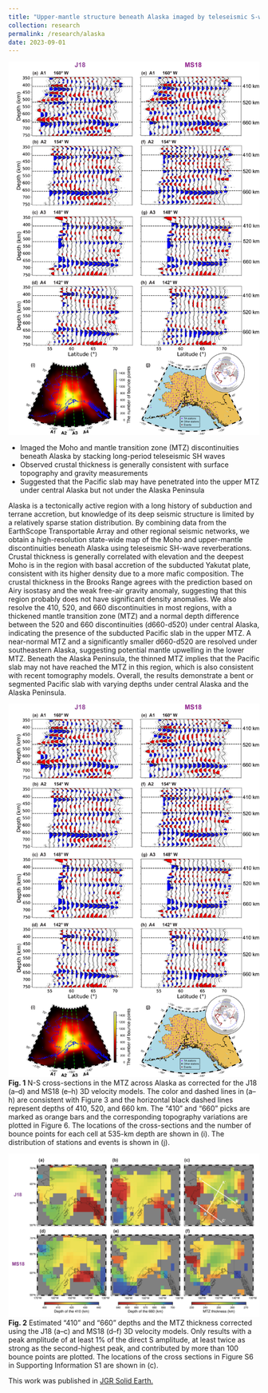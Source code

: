 ```yaml
---
title: "Upper-mantle structure beneath Alaska imaged by teleseismic S-wave reverberations"
collection: research
permalink: /research/alaska
date: 2023-09-01
---
```


![cs](./2023JGR_Fig1.jpg)
* Imaged the Moho and mantle transition zone (MTZ) discontinuities beneath Alaska by stacking long-period teleseismic SH waves
* Observed crustal thickness is generally consistent with surface topography and gravity measurements
* Suggested that the Pacific slab may have penetrated into the upper MTZ under central Alaska but not
under the Alaska Peninsula


Alaska is a tectonically active region with a long history of subduction and terrane accretion, but knowledge of its deep seismic structure is limited by a relatively sparse station distribution. By combining data from the EarthScope Transportable Array and other regional seismic networks, we obtain a high-resolution state-wide map of the Moho and upper-mantle discontinuities beneath Alaska using teleseismic SH-wave reverberations. Crustal thickness is generally correlated with elevation and the deepest Moho is in the region with basal accretion of the subducted Yakutat plate, consistent with its higher density due to a more mafic composition. The crustal thickness in the Brooks Range agrees with the prediction based on Airy isostasy and the weak free-air gravity anomaly, suggesting that this region probably does not have significant density anomalies. We also resolve the 410, 520, and 660 discontinuities in most regions, with a thickened mantle transition zone (MTZ) and a normal depth difference between the 520 and 660 discontinuities (d660-d520) under central Alaska, indicating the presence of the subducted Pacific slab in the upper MTZ. A near-normal MTZ and a significantly smaller d660-d520 are resolved under southeastern Alaska, suggesting potential mantle upwelling in the lower MTZ. Beneath the Alaska Peninsula, the thinned MTZ implies that the Pacific slab may not have reached the MTZ in this region, which is also consistent with recent tomography models. Overall, the results demonstrate a bent or segmented Pacific slab with varying depths under central Alaska and
the Alaska Peninsula.



![cs](./2023JGR_Fig1.jpg)
**Fig. 1** N-S cross-sections in the MTZ across Alaska as corrected for the J18 (a–d) and MS18 (e–h) 3D velocity models. The color and dashed lines in (a–h) are consistent with Figure 3 and the horizontal black dashed lines represent depths of 410, 520, and 660 km. The “410” and “660” picks are marked as orange bars and the corresponding topography variations are plotted in Figure 6. The locations of the cross-sections and the number of bounce points for each cell at 535-km depth are shown in (i). The distribution of stations and events is shown in (j).

![MTZ](./2023JGR_Fig2.png)
**Fig. 2** Estimated “410” and “660” depths and the MTZ thickness corrected using the J18 (a–c) and MS18 (d–f) 3D velocity models. Only results with a peak amplitude of at least 1% of the direct S amplitude, at least twice as strong as the second-highest peak, and contributed by more than 100 bounce points are plotted. The locations of the cross sections in Figure S6 in Supporting Information S1 are shown in (c).



This work was published in [JGR Solid Earth.](./2023JGR_Alaska.pdf)